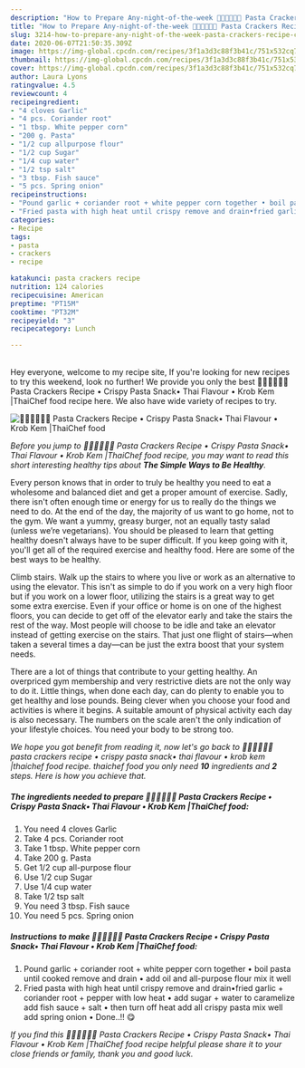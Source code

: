 ```yaml
---
description: "How to Prepare Any-night-of-the-week 🧑🏽‍🍳🧑🏼‍🍳 Pasta Crackers Recipe • Crispy Pasta Snack• Thai Flavour • Krob Kem |ThaiChef food"
title: "How to Prepare Any-night-of-the-week 🧑🏽‍🍳🧑🏼‍🍳 Pasta Crackers Recipe • Crispy Pasta Snack• Thai Flavour • Krob Kem |ThaiChef food"
slug: 3214-how-to-prepare-any-night-of-the-week-pasta-crackers-recipe-crispy-pasta-snack-thai-flavour-krob-kem-thaichef-food
date: 2020-06-07T21:50:35.309Z
image: https://img-global.cpcdn.com/recipes/3f1a3d3c88f3b41c/751x532cq70/🧑🏽🍳🧑🏼🍳-pasta-crackers-recipe-•-crispy-pasta-snack•-thai-flavour-•-krob-kem-thaichef-food-recipe-main-photo.jpg
thumbnail: https://img-global.cpcdn.com/recipes/3f1a3d3c88f3b41c/751x532cq70/🧑🏽🍳🧑🏼🍳-pasta-crackers-recipe-•-crispy-pasta-snack•-thai-flavour-•-krob-kem-thaichef-food-recipe-main-photo.jpg
cover: https://img-global.cpcdn.com/recipes/3f1a3d3c88f3b41c/751x532cq70/🧑🏽🍳🧑🏼🍳-pasta-crackers-recipe-•-crispy-pasta-snack•-thai-flavour-•-krob-kem-thaichef-food-recipe-main-photo.jpg
author: Laura Lyons
ratingvalue: 4.5
reviewcount: 4
recipeingredient:
- "4 cloves Garlic"
- "4 pcs. Coriander root"
- "1 tbsp. White pepper corn"
- "200 g. Pasta"
- "1/2 cup allpurpose flour"
- "1/2 cup Sugar"
- "1/4 cup water"
- "1/2 tsp salt"
- "3 tbsp. Fish sauce"
- "5 pcs. Spring onion"
recipeinstructions:
- "Pound garlic + coriander root + white pepper corn together • boil pasta until cooked remove and drain • add oil and all-purpose flour mix it well"
- "Fried pasta with high heat until crispy remove and drain•fried garlic + coriander root + pepper with low heat • add sugar + water to caramelize add fish sauce + salt • then turn off heat add all crispy pasta mix well add spring onion • Done..!! 😋"
categories:
- Recipe
tags:
- pasta
- crackers
- recipe

katakunci: pasta crackers recipe 
nutrition: 124 calories
recipecuisine: American
preptime: "PT15M"
cooktime: "PT32M"
recipeyield: "3"
recipecategory: Lunch

---
```

<br>
Hey everyone, welcome to my recipe site, If you're looking for new recipes to try this weekend, look no further! We provide you only the best 🧑🏽‍🍳🧑🏼‍🍳 Pasta Crackers Recipe • Crispy Pasta Snack• Thai Flavour • Krob Kem |ThaiChef food recipe here. We also have wide variety of recipes to try.
<br>


![🧑🏽‍🍳🧑🏼‍🍳 Pasta Crackers Recipe • Crispy Pasta Snack• Thai Flavour • Krob Kem |ThaiChef food](https://img-global.cpcdn.com/recipes/3f1a3d3c88f3b41c/751x532cq70/🧑🏽🍳🧑🏼🍳-pasta-crackers-recipe-•-crispy-pasta-snack•-thai-flavour-•-krob-kem-thaichef-food-recipe-main-photo.jpg)

<i>Before you jump to 🧑🏽‍🍳🧑🏼‍🍳 Pasta Crackers Recipe • Crispy Pasta Snack• Thai Flavour • Krob Kem |ThaiChef food recipe, you may want to read this short interesting healthy tips about <strong>The Simple Ways to Be Healthy</strong>.</i>

Every person knows that in order to truly be healthy you need to eat a wholesome and balanced diet and get a proper amount of exercise. Sadly, there isn't often enough time or energy for us to really do the things we need to do. At the end of the day, the majority of us want to go home, not to the gym. We want a yummy, greasy burger, not an equally tasty salad (unless we’re vegetarians). You should be pleased to learn that getting healthy doesn't always have to be super difficult. If you keep going with it, you'll get all of the required exercise and healthy food. Here are some of the best ways to be healthy.

Climb stairs. Walk up the stairs to where you live or work as an alternative to using the elevator. This isn't as simple to do if you work on a very high floor but if you work on a lower floor, utilizing the stairs is a great way to get some extra exercise. Even if your office or home is on one of the highest floors, you can decide to get off of the elevator early and take the stairs the rest of the way. Most people will choose to be idle and take an elevator instead of getting exercise on the stairs. That just one flight of stairs—when taken a several times a day—can be just the extra boost that your system needs. 

There are a lot of things that contribute to your getting healthy. An overpriced gym membership and very restrictive diets are not the only way to do it. Little things, when done each day, can do plenty to enable you to get healthy and lose pounds. Being clever when you choose your food and activities is where it begins. A suitable amount of physical activity each day is also necessary. The numbers on the scale aren't the only indication of your lifestyle choices. You need your body to be strong too. 


<i>We hope you got benefit from reading it, now let's go back to 🧑🏽‍🍳🧑🏼‍🍳 pasta crackers recipe • crispy pasta snack• thai flavour • krob kem |thaichef food recipe. thaichef food you only need <strong>10</strong> ingredients and <strong>2</strong> steps. Here is how you achieve that.
</i>

##### The ingredients needed to prepare 🧑🏽‍🍳🧑🏼‍🍳 Pasta Crackers Recipe • Crispy Pasta Snack• Thai Flavour • Krob Kem |ThaiChef food:

1. You need 4 cloves Garlic
1. Take 4 pcs. Coriander root
1. Take 1 tbsp. White pepper corn
1. Take 200 g. Pasta
1. Get 1/2 cup all-purpose flour
1. Use 1/2 cup Sugar
1. Use 1/4 cup water
1. Take 1/2 tsp salt
1. You need 3 tbsp. Fish sauce
1. You need 5 pcs. Spring onion


##### Instructions to make 🧑🏽‍🍳🧑🏼‍🍳 Pasta Crackers Recipe • Crispy Pasta Snack• Thai Flavour • Krob Kem |ThaiChef food:

1. Pound garlic + coriander root + white pepper corn together • boil pasta until cooked remove and drain • add oil and all-purpose flour mix it well
1. Fried pasta with high heat until crispy remove and drain•fried garlic + coriander root + pepper with low heat • add sugar + water to caramelize add fish sauce + salt • then turn off heat add all crispy pasta mix well add spring onion • Done..!! 😋


<i>If you find this 🧑🏽‍🍳🧑🏼‍🍳 Pasta Crackers Recipe • Crispy Pasta Snack• Thai Flavour • Krob Kem |ThaiChef food recipe helpful please share it to your close friends or family, thank you and good luck.</i>
